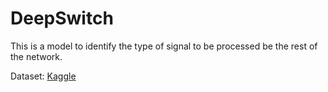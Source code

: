 # DeepSwitch

This is a model to identify the type of signal to be processed be the rest of the network.

Dataset: [Kaggle](https://www.kaggle.com/tentotheminus9/seti-data)